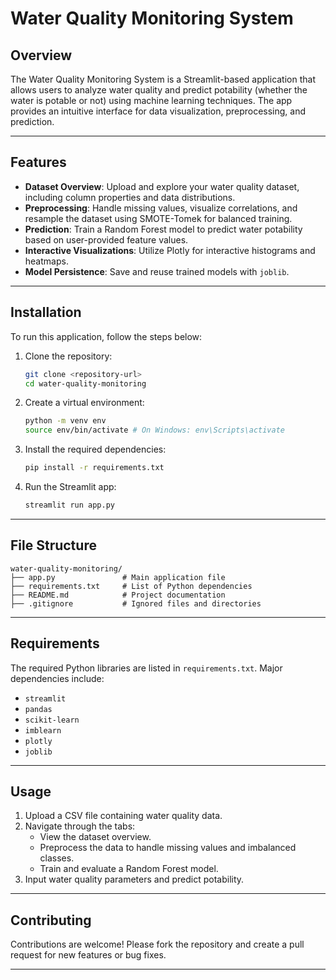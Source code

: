 # Water Quality Monitoring System

## Overview

The Water Quality Monitoring System is a Streamlit-based application that allows users to analyze water quality and predict potability (whether the water is potable or not) using machine learning techniques. The app provides an intuitive interface for data visualization, preprocessing, and prediction.

---

## Features

- **Dataset Overview**: Upload and explore your water quality dataset, including column properties and data distributions.
- **Preprocessing**: Handle missing values, visualize correlations, and resample the dataset using SMOTE-Tomek for balanced training.
- **Prediction**: Train a Random Forest model to predict water potability based on user-provided feature values.
- **Interactive Visualizations**: Utilize Plotly for interactive histograms and heatmaps.
- **Model Persistence**: Save and reuse trained models with `joblib`.

---

## Installation

To run this application, follow the steps below:

1. Clone the repository:

   ```bash
   git clone <repository-url>
   cd water-quality-monitoring
   ```

2. Create a virtual environment:

   ```bash
   python -m venv env
   source env/bin/activate # On Windows: env\Scripts\activate
   ```

3. Install the required dependencies:

   ```bash
   pip install -r requirements.txt
   ```

4. Run the Streamlit app:
   ```bash
   streamlit run app.py
   ```

---

## File Structure

```
water-quality-monitoring/
├── app.py               # Main application file
├── requirements.txt     # List of Python dependencies
├── README.md            # Project documentation
├── .gitignore           # Ignored files and directories
```

---

## Requirements

The required Python libraries are listed in `requirements.txt`. Major dependencies include:

- `streamlit`
- `pandas`
- `scikit-learn`
- `imblearn`
- `plotly`
- `joblib`

---

## Usage

1. Upload a CSV file containing water quality data.
2. Navigate through the tabs:
   - View the dataset overview.
   - Preprocess the data to handle missing values and imbalanced classes.
   - Train and evaluate a Random Forest model.
3. Input water quality parameters and predict potability.

---

## Contributing

Contributions are welcome! Please fork the repository and create a pull request for new features or bug fixes.

---
